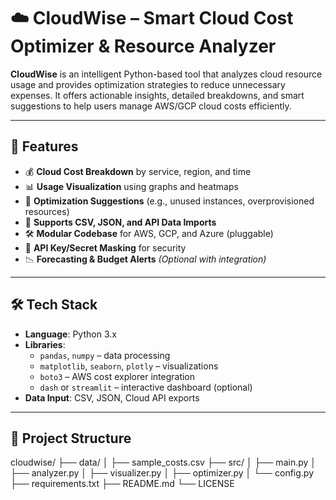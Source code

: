 # ☁️ CloudWise – Smart Cloud Cost Optimizer & Resource Analyzer

**CloudWise** is an intelligent Python-based tool that analyzes cloud resource usage and provides optimization strategies to reduce unnecessary expenses. It offers actionable insights, detailed breakdowns, and smart suggestions to help users manage AWS/GCP cloud costs efficiently.

---

## 🚀 Features

- 💰 **Cloud Cost Breakdown** by service, region, and time
- 📊 **Usage Visualization** using graphs and heatmaps
- 🧠 **Optimization Suggestions** (e.g., unused instances, overprovisioned resources)
- 📁 **Supports CSV, JSON, and API Data Imports**
- 🛠️ **Modular Codebase** for AWS, GCP, and Azure (pluggable)
- 🔐 **API Key/Secret Masking** for security
- 📉 **Forecasting & Budget Alerts** *(Optional with integration)*

---

## 🛠️ Tech Stack

- **Language**: Python 3.x
- **Libraries**:
  - `pandas`, `numpy` – data processing
  - `matplotlib`, `seaborn`, `plotly` – visualizations
  - `boto3` – AWS cost explorer integration
  - `dash` or `streamlit` – interactive dashboard (optional)
- **Data Input**: CSV, JSON, Cloud API exports

---

## 📂 Project Structure

cloudwise/
├── data/
│ ├── sample_costs.csv
├── src/
│ ├── main.py
│ ├── analyzer.py
│ ├── visualizer.py
│ ├── optimizer.py
│ └── config.py
├── requirements.txt
├── README.md
└── LICENSE
